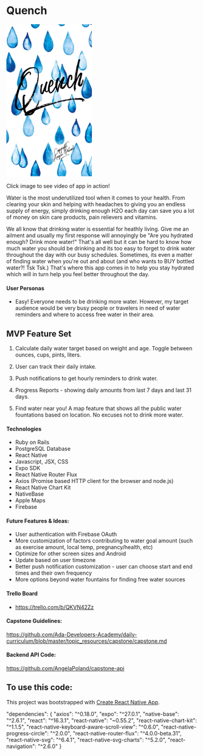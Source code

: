 # Quench

[<img src="assets/splash.png" height="400">](http://www.youtube.com/watch?v=https://youtu.be/tB9IM3JWU2w "Quenched")

Click image to see video of app in action!

Water is the most underutilized tool when it comes to your health. From clearing your skin and helping with headaches to giving you an endless supply of energy, simply drinking enough H2O each day can save you a lot of money on skin care products, pain relievers and vitamins.

We all know that drinking water is essential for heathly living. Give me an ailment and usually my first response will annoyingly be "Are you hydrated enough? Drink more water!" That's all well but it can be hard to know how much water you should be drinking and its too easy to forget to drink water throughout the day with our busy schedules. Sometimes, its even a matter of finding water when you're out and about (and who wants to BUY bottled water?! Tsk Tsk.) That's where this app comes in to help you stay hydrated which will in turn help you feel better throughout the day.

#### User Personas 
- Easy! Everyone needs to be drinking more water. However, my target audience would be very busy people or travelers in need of water reminders and where to access free water in their area.

## MVP Feature Set

1.  Calculate daily water target based on weight and age. Toggle between ounces, cups, pints, liters.

2. User can track their daily intake.

3. Push notifications to get hourly reminders to drink water.

4. Progress Reports - showing daily amounts from last 7 days and last 31 days.

5. Find water near you! A map feature that shows all the public water fountations based on location. No excuses not to drink more water.


#### Technologies
- Ruby on Rails
- PostgreSQL Database
- React Native
- Javascript, JSX, CSS
- Expo SDK
- React Native Router Flux
- Axios (Promise based HTTP client for the browser and node.js)
- React Native Chart Kit
- NativeBase
- Apple Maps
- Firebase

#### Future Features & Ideas:
- User authentication with Firebase OAuth
- More customization of factors contributing to water goal amount (such as exercise amount, local temp, pregnancy/health, etc)
- Optimize for other screen sizes and Android
- Update based on user timezone
- Better push notification customization - user can choose start and end times and their own frequency
- More options beyond water fountains for finding free water sources


#### Trello Board
- https://trello.com/b/QKVN42Zz 

#### Capstone Guidelines:
https://github.com/Ada-Developers-Academy/daily-curriculum/blob/master/topic_resources/capstone/capstone.md

#### Backend API Code:
https://github.com/AngelaPoland/capstone-api


## To use this code: 

This project was bootstrapped with [Create React Native App](https://github.com/react-community/create-react-native-app).

"dependencies": {
    "axios": "^0.18.0",
    "expo": "^27.0.1",
    "native-base": "^2.6.1",
    "react": "^16.3.1",
    "react-native": "~0.55.2",
    "react-native-chart-kit": "^1.1.5",
    "react-native-keyboard-aware-scroll-view": "^0.6.0",
    "react-native-progress-circle": "^2.0.0",
    "react-native-router-flux": "^4.0.0-beta.31",
    "react-native-svg": "^6.4.1",
    "react-native-svg-charts": "^5.2.0",
    "react-navigation": "^2.6.0"
  }
